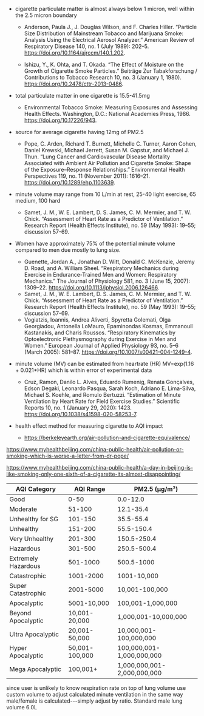 - cigarette particulate matter is almost always below 1 micron, well within the 2.5 micron boundary

  - Anderson, Paula J., J. Douglas Wilson, and F. Charles Hiller. “Particle Size Distribution of Mainstream Tobacco and Marijuana Smoke: Analysis Using the Electrical Aerosol Analyzer.” American Review of Respiratory Disease 140, no. 1 (July 1989): 202–5. https://doi.org/10.1164/ajrccm/140.1.202.

  - Ishizu, Y., K. Ohta, and T. Okada. “The Effect of Moisture on the Growth of Cigarette Smoke Particles.” Beiträge Zur Tabakforschung / Contributions to Tobacco Research 10, no. 3 (January 1, 1980). https://doi.org/10.2478/cttr-2013-0486.

- total particulate matter in one cigarette is 15.5-41.5mg

  - Environmental Tobacco Smoke: Measuring Exposures and Assessing Health Effects. Washington, D.C.: National Academies Press, 1986. https://doi.org/10.17226/943.

- source for average cigarette having 12mg of PM2.5

  - Pope, C. Arden, Richard T. Burnett, Michelle C. Turner, Aaron Cohen, Daniel Krewski, Michael Jerrett, Susan M. Gapstur, and Michael J. Thun. “Lung Cancer and Cardiovascular Disease Mortality Associated with Ambient Air Pollution and Cigarette Smoke: Shape of the Exposure–Response Relationships.” Environmental Health Perspectives 119, no. 11 (November 2011): 1616–21. https://doi.org/10.1289/ehp.1103639.

- minute volume may range from 10 L/min at rest, 25-40 light exercise, 65 medium, 100 hard

  - Samet, J. M., W. E. Lambert, D. S. James, C. M. Mermier, and T. W. Chick. “Assessment of Heart Rate as a Predictor of Ventilation.” Research Report (Health Effects Institute), no. 59 (May 1993): 19–55; discussion 57-69.

- Women have approximately 75% of the potential minute volume compared to men due mostly to lung size.

  - Guenette, Jordan A., Jonathan D. Witt, Donald C. McKenzie, Jeremy D. Road, and A. William Sheel. “Respiratory Mechanics during Exercise in Endurance-Trained Men and Women: Respiratory Mechanics.” The Journal of Physiology 581, no. 3 (June 15, 2007): 1309–22. https://doi.org/10.1113/jphysiol.2006.126466.
  - Samet, J. M., W. E. Lambert, D. S. James, C. M. Mermier, and T. W. Chick. “Assessment of Heart Rate as a Predictor of Ventilation.” Research Report (Health Effects Institute), no. 59 (May 1993): 19–55; discussion 57-69.
  - Vogiatzis, Ioannis, Andrea Aliverti, Spyretta Golemati, Olga Georgiadou, Antonella LoMauro, Epaminondas Kosmas, Emmanouil Kastanakis, and Charis Roussos. “Respiratory Kinematics by Optoelectronic Plethysmography during Exercise in Men and Women.” European Journal of Applied Physiology 93, no. 5–6 (March 2005): 581–87. https://doi.org/10.1007/s00421-004-1249-4.

- minute volume (MV) can be estimated from heartrate (HR) MV=exp(1.16 + 0.021\*HR) which is within error of experimental data

  - Cruz, Ramon, Danilo L. Alves, Eduardo Rumenig, Renata Gonçalves, Edson Degaki, Leonardo Pasqua, Sarah Koch, Adriano E. Lima-Silva, Michael S. Koehle, and Romulo Bertuzzi. “Estimation of Minute Ventilation by Heart Rate for Field Exercise Studies.” Scientific Reports 10, no. 1 (January 29, 2020): 1423. https://doi.org/10.1038/s41598-020-58253-7.

- health effect method for measuring cigarette to AQI impact
  - https://berkeleyearth.org/air-pollution-and-cigarette-equivalence/

https://www.myhealthbeijing.com/china-public-health/air-pollution-or-smoking-which-is-worse-a-letter-from-dr-pope/

https://www.myhealthbeijing.com/china-public-health/a-day-in-beijing-is-like-smoking-only-one-sixth-of-a-cigarette-its-almost-disappointing/

| AQI Category        | AQI Range      | PM2.5 (µg/m³)               |
| ------------------- | -------------- | --------------------------- |
| Good                | 0-50           | 0.0-12.0                    |
| Moderate            | 51-100         | 12.1-35.4                   |
| Unhealthy for SG    | 101-150        | 35.5-55.4                   |
| Unhealthy           | 151-200        | 55.5-150.4                  |
| Very Unhealthy      | 201-300        | 150.5-250.4                 |
| Hazardous           | 301-500        | 250.5-500.4                 |
| Extremely Hazardous | 501-1000       | 500.5-1000                  |
| Catastrophic        | 1001-2000      | 1001-10,000                 |
| Super Catastrophic  | 2001-5000      | 10,001-100,000              |
| Apocalyptic         | 5001-10,000    | 100,001-1,000,000           |
| Beyond Apocalyptic  | 10,001-20,000  | 1,000,001-10,000,000        |
| Ultra Apocalyptic   | 20,001-50,000  | 10,000,001-100,000,000      |
| Hyper Apocalyptic   | 50,001-100,000 | 100,000,001-1,000,000,000   |
| Mega Apocalyptic    | 100,001+       | 1,000,000,001-2,000,000,000 |

since user is unlikely to know respiration rate on top of lung volume use custom volume to adjust calculated minute ventilation in the same way male/female is calculated---simply adjust by ratio. Standard male lung volume 6.0L
